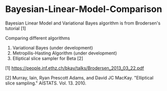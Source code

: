 # Bayesian-Linear-Model-Comparison

Bayesian Linear Model and Variational Bayes algorithm is from Brodersen's tutorial [1]

Comparing different algorithms
  1. Variational Bayes (under development)
  2. Metropilis-Hasting Algorithm (under development)
  3. Elliptical slice sampler for Beta [2]


[1] https://people.inf.ethz.ch/bkay/talks/Brodersen_2013_03_22.pdf

[2] Murray, Iain, Ryan Prescott Adams, and David JC MacKay. "Elliptical slice sampling." AISTATS. Vol. 13. 2010.
